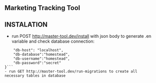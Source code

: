 ## Marketing Tracking Tool

## INSTALATION
- run POST http://master-tool.dev/install with json body to generate .en variable and check database connection:
```{
    "db-host": "localhost",
    "db-database":"homestead",
    "db-username":"homestead",
    "db-password":"secret"
}```
- run GET http://master-tool.dev/run-migrations to create all necessary tables in database
